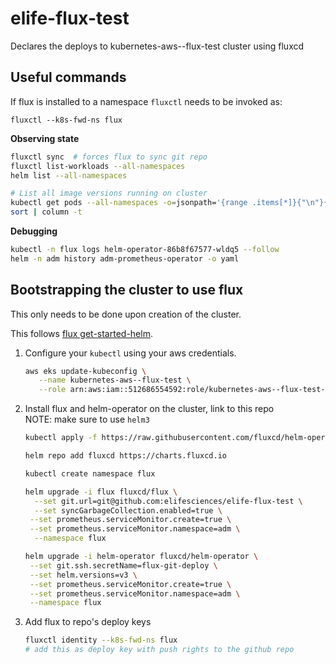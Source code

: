 # elife-flux-test
Declares the deploys to kubernetes-aws--flux-test cluster using fluxcd

## Useful commands

If flux is installed to a namespace `fluxctl` needs to be invoked as:

```
fluxctl --k8s-fwd-ns flux
```

__Observing state__
```sh
fluxctl sync  # forces flux to sync git repo
fluxctl list-workloads --all-namespaces
helm list --all-namespaces

# List all image versions running on cluster
kubectl get pods --all-namespaces -o=jsonpath='{range .items[*]}{"\n"}{.metadata.name}{":\t"}{range .spec.containers[*]}{.image}{", "}{end}{end}' |
sort | column -t
```

__Debugging__
```sh
kubectl -n flux logs helm-operator-86b8f67577-wldq5 --follow
helm -n adm history adm-prometheus-operator -o yaml
```

## Bootstrapping the cluster to use flux

This only needs to be done upon creation of the cluster.

This follows [flux get-started-helm](https://docs.fluxcd.io/en/stable/tutorials/get-started-helm/).

1. Configure your `kubectl` using your aws credentials.
   ```sh
   aws eks update-kubeconfig \
      --name kubernetes-aws--flux-test \
      --role arn:aws:iam::512686554592:role/kubernetes-aws--flux-test--AmazonEKSUserRole
   ```

2. Install flux and helm-operator on the cluster, link to this repo  
   NOTE: make sure to use `helm3`
   ```sh
   kubectl apply -f https://raw.githubusercontent.com/fluxcd/helm-operator/master/deploy/crds.yaml

   helm repo add fluxcd https://charts.fluxcd.io

   kubectl create namespace flux

   helm upgrade -i flux fluxcd/flux \
     --set git.url=git@github.com:elifesciences/elife-flux-test \
     --set syncGarbageCollection.enabled=true \
    --set prometheus.serviceMonitor.create=true \
    --set prometheus.serviceMonitor.namespace=adm \
     --namespace flux

   helm upgrade -i helm-operator fluxcd/helm-operator \
    --set git.ssh.secretName=flux-git-deploy \
    --set helm.versions=v3 \
    --set prometheus.serviceMonitor.create=true \
    --set prometheus.serviceMonitor.namespace=adm \
    --namespace flux
   ```

3. Add flux to repo's deploy keys
   ```sh
   fluxctl identity --k8s-fwd-ns flux
   # add this as deploy key with push rights to the github repo
   ```